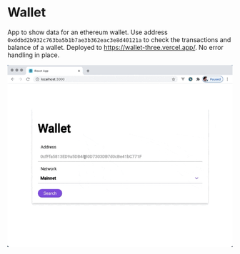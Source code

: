 # Wallet

App to show data for an ethereum wallet. Use address `0xddbd2b932c763ba5b1b7ae3b362eac3e8d40121a` to check the transactions and balance of a wallet. Deployed to https://wallet-three.vercel.app/. No error handling in place.

![](./public/wallet.gif)
